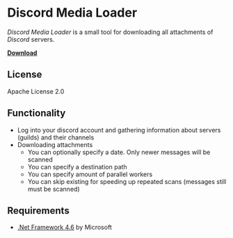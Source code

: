# Discord Media Loader
*Discord Media Loader* is a small tool for downloading all attachments of *Discord* servers. 

**[Download](https://github.com/Serraniel/DiscordMediaLoader/releases)**


## License
Apache License 2.0


## Functionality
* Log into your discord account and gathering information about servers (guilds) and their channels
* Downloading attachments
  * You can optionally specify a date. Only newer messages will be scanned
  * You can specify a destination path
  * You can specify amount of parallel workers
  * You can skip existing for speeding up repeated scans (messages still must be scanned)
  
  
## Requirements
 * [.Net Framework 4.6](https://www.microsoft.com/en-us/download/details.aspx?id=48137) by Microsoft

